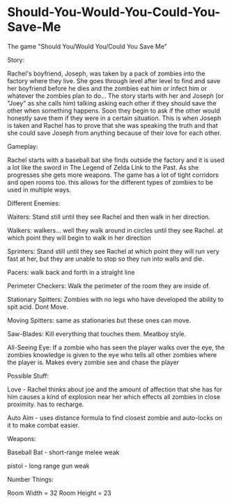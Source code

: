 Should-You-Would-You-Could-You-Save-Me
======================================

The game "Should You/Would You/Could You Save Me"


Story:

Rachel's boyfriend, Joseph, was taken by a pack of zombies into the factory where they live. She goes through
level after level to find and save her boyfriend before he dies and the zombies eat him or infect him or whatever
the zombies plan to do... The story starts with her and Joseph (or "Joey" as she calls him) talking asking each other
if they should save the other when something happens. Soon they begin to ask if the other would honestly save them if they
were in a certain situation. This is when Joseph is taken and Rachel has to prove that she was speaking the truth and
that she could save Joseph from anything because of their love for each other.



Gameplay:

Rachel starts with a baseball bat she finds outside the factory and it is used a lot like the sword in The Legend
of Zelda Link to the Past. As she progresses she gets more weapons. The game has a lot of tight corridors and open rooms
too. this allows for the different types of zombies to be used in multiple ways.



Different Enemies:

Waiters: Stand still until they see Rachel and then walk in her direction.

Walkers: walkers... well they walk around in circles until they see Rachel. at which point they will begin to walk
in her direction

Sprinters: Stand still until they see Rachel at which point they will run very fast at her, but they are unable to stop
so they run into walls and die.

Pacers: walk back and forth in a straight line

Perimeter Checkers: Walk the perimeter of the room they are inside of.

Stationary Spitters: Zombies with no legs who have developed the ability to spit acid. Dont Move.

Moving Spitters: same as stationaries but these ones can move.

Saw-Blades: Kill everything that touches them. Meatboy style.

All-Seeing Eye: If a zombie who has seen the player walks over the eye, the zombies knowledge is given to the eye
who tells all other zombies where the player is. Makes every zombie see and chase the player



Possible Stuff:

Love - Rachel thinks about joe and the amount of affection that she has for him causes a kind of explosion near her 
which effects all zombies in close proximity. has to recharge.

Auto Aim - uses distance formula to find closest zombie and auto-locks on it to make combat easier.



Weapons:

Baseball Bat - short-range melee weak

pistol - long range gun weak

Number Things:

Room Width = 32
Room Height = 23